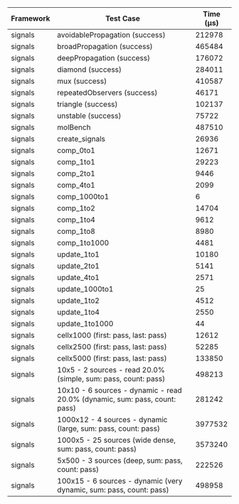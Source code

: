| Framework | Test Case | Time (μs) |
| --- | --- | --- |
| signals | avoidablePropagation (success) | 212978 |
| signals | broadPropagation (success) | 465484 |
| signals | deepPropagation (success) | 176072 |
| signals | diamond (success) | 284011 |
| signals | mux (success) | 410587 |
| signals | repeatedObservers (success) | 46171 |
| signals | triangle (success) | 102137 |
| signals | unstable (success) | 75722 |
| signals | molBench | 487510 |
| signals | create_signals | 26936 |
| signals | comp_0to1 | 12671 |
| signals | comp_1to1 | 29223 |
| signals | comp_2to1 | 9446 |
| signals | comp_4to1 | 2099 |
| signals | comp_1000to1 | 6 |
| signals | comp_1to2 | 14704 |
| signals | comp_1to4 | 9612 |
| signals | comp_1to8 | 8980 |
| signals | comp_1to1000 | 4481 |
| signals | update_1to1 | 10180 |
| signals | update_2to1 | 5141 |
| signals | update_4to1 | 2571 |
| signals | update_1000to1 | 25 |
| signals | update_1to2 | 4512 |
| signals | update_1to4 | 2550 |
| signals | update_1to1000 | 44 |
| signals | cellx1000 (first: pass, last: pass) | 12612 |
| signals | cellx2500 (first: pass, last: pass) | 52285 |
| signals | cellx5000 (first: pass, last: pass) | 133850 |
| signals | 10x5 - 2 sources - read 20.0% (simple, sum: pass, count: pass) | 498213 |
| signals | 10x10 - 6 sources - dynamic - read 20.0% (dynamic, sum: pass, count: pass) | 281242 |
| signals | 1000x12 - 4 sources - dynamic (large, sum: pass, count: pass) | 3977532 |
| signals | 1000x5 - 25 sources (wide dense, sum: pass, count: pass) | 3573240 |
| signals | 5x500 - 3 sources (deep, sum: pass, count: pass) | 222526 |
| signals | 100x15 - 6 sources - dynamic (very dynamic, sum: pass, count: pass) | 498958 |
